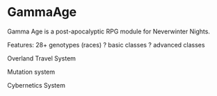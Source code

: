 # GammaAge
Gamma Age is a post-apocalyptic RPG module for Neverwinter Nights.

Features:
28+ genotypes (races)
? basic classes
? advanced classes

Overland Travel System

Mutation system

Cybernetics System
